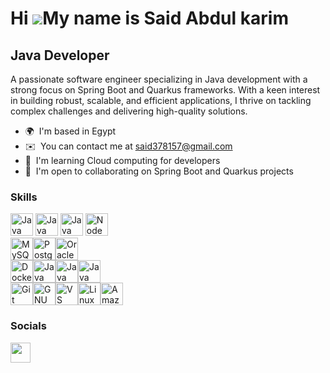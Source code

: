 Hi ![](https://user-images.githubusercontent.com/18350557/176309783-0785949b-9127-417c-8b55-ab5a4333674e.gif)My name is Said Abdul karim
========================================================================================================================================

Java Developer
--------------

A passionate software engineer specializing in Java development with a strong focus on Spring Boot and Quarkus frameworks. With a keen interest in building robust, scalable, and efficient applications, I thrive on tackling complex challenges and delivering high-quality solutions.

* 🌍  I'm based in Egypt
* ✉️  You can contact me at [said378157@gmail.com](mailto:said378157@gmail.com)
* 🧠  I'm learning Cloud computing for developers
* 🤝  I'm open to collaborating on Spring Boot and Quarkus projects

### Skills


<p align="left">
  <a href="https://www.oracle.com/java/" target="_blank" rel="noreferrer"><img src="https://images.sftcdn.net/images/t_app-icon-m/p/4dd9406e-96d3-11e6-aa77-00163ec9f5fa/3927985343/java-development-kit-64-java-43-569305.png" width="36" height="36" alt="Java" /></a>
  <a href="https://spring.io/" target="_blank" rel="noreferrer"><img src="https://pbs.twimg.com/profile_images/1235868806079057921/fTL08u_H_400x400.png" width="36" height="36" alt="Java" /></a>
  <a href="https://quarkus.io/" target="_blank" rel="noreferrer"><img src="https://res.infoq.com/articles/getting-started-with-quarkus/en/headerimage/quarkus_h-1586170340042.jpg" width="36" height="36" alt="Java" /></a>
  </a><a href="https://nodejs.org/en/" target="_blank" rel="noreferrer"><img src="https://raw.githubusercontent.com/danielcranney/readme-generator/main/public/icons/skills/nodejs-colored.svg" width="36" height="36" alt="NodeJS" /></a><br>
  <a href="https://www.mysql.com/" target="_blank" rel="noreferrer"><img src="https://raw.githubusercontent.com/danielcranney/readme-generator/main/public/icons/skills/mysql-colored.svg" width="36" height="36" alt="MySQL" /></a><a href="https://www.postgresql.org/" target="_blank" rel="noreferrer"><img src="https://raw.githubusercontent.com/danielcranney/readme-generator/main/public/icons/skills/postgresql-colored.svg" width="36" height="36" alt="PostgreSQL" /></a><a href="https://www.oracle.com/uk/index.html" target="_blank" rel="noreferrer"><img src="https://raw.githubusercontent.com/danielcranney/readme-generator/main/public/icons/skills/oracle-colored.svg" width="36" height="36" alt="Oracle" /><br>
    <a href="https://www.docker.com/" target="_blank" rel="noreferrer"><img src="https://raw.githubusercontent.com/danielcranney/readme-generator/main/public/icons/skills/docker-colored.svg" width="36" height="36" alt="Docker" /><a href="https://kubernetes.io/" target="_blank" rel="noreferrer"><img src="https://encrypted-tbn0.gstatic.com/images?q=tbn:ANd9GcSa15SQyH6PwPZjAVs_5jMZVGv6zxoMk9CmWQ&s" width="36" height="36" alt="Java" /></a><a href="https://www.redhat.com/en/technologies/cloud-computing/openshift" target="_blank" rel="noreferrer"><img src="https://encrypted-tbn0.gstatic.com/images?q=tbn:ANd9GcRw1pXRBDL5Bt58I0vHDW2rqFBoawQBAdB06g&s" width="36" height="36" alt="Java" /></a><a href="https://www.sonatype.com/products/sonatype-nexus-repository" target="_blank" rel="noreferrer"><img src="https://encrypted-tbn0.gstatic.com/images?q=tbn:ANd9GcRTeFGx4570RD5VrjnOzrNiZ-BW4bCJ4uxFrg&s" width="36" height="36" alt="Java" /></a><br>
<a href="https://git-scm.com/" target="_blank" rel="noreferrer"><img src="https://raw.githubusercontent.com/danielcranney/readme-generator/main/public/icons/skills/git-colored.svg" width="36" height="36" alt="Git" /></a><a href="https://www.gnu.org/software/bash/" target="_blank" rel="noreferrer"><img src="https://raw.githubusercontent.com/danielcranney/readme-generator/main/public/icons/skills/gnubash.svg" width="36" height="36" alt="GNU Bash" /></a><a href="https://code.visualstudio.com/" target="_blank" rel="noreferrer"><img src="https://raw.githubusercontent.com/danielcranney/readme-generator/main/public/icons/skills/visualstudiocode.svg" width="36" height="36" alt="VS Code" /></a></a><a href="https://www.linux.org" target="_blank" rel="noreferrer"><img src="https://raw.githubusercontent.com/danielcranney/readme-generator/main/public/icons/skills/linux-colored.svg" width="36" height="36" alt="Linux" /></a><a href="https://aws.amazon.com" target="_blank" rel="noreferrer"><img src="https://raw.githubusercontent.com/danielcranney/readme-generator/main/public/icons/skills/aws-colored.svg" width="36" height="36" alt="Amazon Web Services" /></a>
</p>


### Socials

<p align="left"> <a href="https://www.linkedin.com/in/said-abdelkarim-48238b23a/" target="_blank" rel="noreferrer"> <picture> <source media="(prefers-color-scheme: dark)" srcset="https://raw.githubusercontent.com/danielcranney/readme-generator/main/public/icons/socials/linkedin-dark.svg" /> <source media="(prefers-color-scheme: light)" srcset="https://raw.githubusercontent.com/danielcranney/readme-generator/main/public/icons/socials/linkedin.svg" /> <img src="https://raw.githubusercontent.com/danielcranney/readme-generator/main/public/icons/socials/linkedin.svg" width="32" height="32" /> </picture> </a></p>
